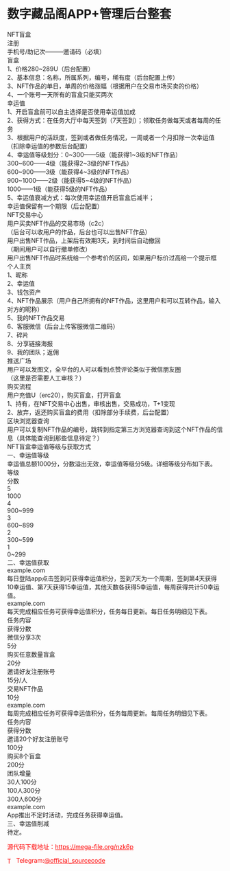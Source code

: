# 数字藏品阁APP+管理后台整套

NFT盲盒<br>注册<br>手机号/助记次———邀请码（必填）<br>盲盒<br>1、价格280~289U（后台配置）<br>2、基本信息：名称，所属系列，编号，稀有度（后台配置上传）<br>3、NFT作品的单日，单周的价格涨幅（根据用户在交易市场买卖的价格）<br>4、一个账号一天所有的盲盒只能买两次 <br>幸运值<br>1、开启盲盒前可以自主选择是否使用幸运值加成<br>2、获得方式：在任务大厅中每天签到（7天签到）；领取任务做每天或者每周的任务<br>3、根据用户的活跃度，签到或者做任务情况，一周或者一个月扣除一次幸运值（扣除幸运值的参数后台配置）<br>4、幸运值等级划分：0~300——5级（能获得1~3级的NFT作品）<br>300~600——4级（能获得2~3级的NFT作品）<br>600~900——3级（能获得4~3级的NFT作品）<br>900~1000——2级（能获得5~4级的NFT作品）<br>1000——1级（能获得5级的NFT作品）<br>5、幸运值衰减方式：每次使用幸运值开启盲盒后减半；<br>幸运值保留有一个期限（后台配置）<br>NFT交易中心<br>用户买卖NFT作品的交易市场（c2c）<br>（后台可以收用户的作品，后台也可以出售NFT作品）<br>用户出售NFT作品，上架后有效期3天，到时间后自动撤回<br>（期间用户可以自行撤单修改）<br>用户出售NFT作品时系统给一个参考价的区间，如果用户标价过高给一个提示框<br>个人主页<br>1、昵称<br>2、幸运值<br>3、钱包资产<br>4、NFT作品展示（用户自己所拥有的NFT作品，这里用户和可以互转作品，输入对方的昵称）<br>5、我的NFT作品交易<br>6、客服微信（后台上传客服微信二维码）<br>7、碎片<br>8、分享链接海报<br>9、我的团队；返佣<br>推送广场<br>用户可以发图文，全平台的人可以看到点赞评论类似于微信朋友圈<br>（这里是否需要人工审核？）<br>购买流程<br>用户充值U（erc20），购买盲盒，打开盲盒<br>1、持有，在NFT交易中心出售，审核出售，交易成功，T+1变现<br>2、放弃，返还购买盲盒的费用（扣除部分手续费，后台配置）<br>区块浏览器查询<br>用户可以复制NFT作品的编号，跳转到指定第三方浏览器查询到这个NFT作品的信息（具体能查询到那些信息待定？）<br>NFT盲盒幸运值等级与获取方式<br>一、幸运值等级<br>幸运值总额1000分，分数溢出无效，幸运值等级分5级。详细等级分布如下表。<br>等级<br>分数<br>5<br>1000<br>4<br>900~999<br>3<br>600~899<br>2<br>300~599<br>1<br>0~299<br>二、幸运值获取<br>example.com<br>每日登陆app点击签到可获得幸运值积分，签到7天为一个周期，签到第4天获得10幸运值、第7天获得15幸运值，其他天数各获得5幸运值，每周获得共计50幸运值。<br>example.com<br>每天完成相应任务可获得幸运值积分，任务每日更新。每日任务明细见下表。<br>任务内容<br>获得分数<br>微信分享3次<br>5分<br>购买任意数量盲盒<br>20分<br>邀请好友注册账号<br>15分/人<br>交易NFT作品<br>10分<br>example.com<br>每周完成相应任务可获得幸运值积分，任务每周更新。每周任务明细见下表。<br>任务内容<br>获得分数<br>邀请20个好友注册账号<br>100分<br>购买8个盲盒<br>200分<br>团队增量<br>30人100分<br>100人300分<br>300人600分<br>example.com<br>App推出不定时活动，完成任务获得幸运值。<br>三、幸运值削减<br>待定。<br>


<p style="color: red;">源代码下载地址：<a href="https://mega-file.org/nzk6p" style="color: red;">https://mega-file.org/nzk6p</a></p><p style="color: red;"><img src="https://cdn-icons-png.flaticon.com/512/2111/2111646.png" alt="Telegram Icon" style="width: 16px; vertical-align: middle; margin-right: 5px;">Telegram:<a href="https://t.me/official_sourcecode" style="color: red;">@official_sourcecode</a></p>